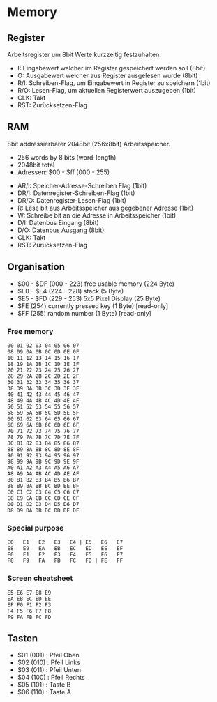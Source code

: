 # Memory

## Register

Arbeitsregister um 8bit Werte kurzzeitig festzuhalten.

* I: Eingabewert welcher im Register gespeichert werden soll (8bit)
* O: Ausgabewert welcher aus Register ausgelesen wurde (8bit)
* R/I: Schreiben-Flag, um Eingabewert in Register zu speichern (1bit)
* R/O: Lesen-Flag, um aktuellen Registerwert auszugeben (1bit)
* CLK: Takt
* RST: Zurücksetzen-Flag

## RAM

8bit addressierbarer 2048bit (256x8bit) Arbeitsspeicher.

- 256 words by 8 bits (word-length)
- 2048bit total
- Adressen: $00 - $ff (000 - 255)

* AR/I: Speicher-Adresse-Schreiben Flag (1bit)
* DR/I: Datenregister-Schreiben-Flag (1bit)
* DR/O: Datenregister-Lesen-Flag (1bit)
* R: Lese bit aus Arbeitsspeicher aus gegebener Adresse (1bit)
* W: Schreibe bit an die Adresse in Arbeitsspeicher (1bit)
* D/I: Datenbus Eingang (8bit)
* D/O: Datenbus Ausgang (8bit)
* CLK: Takt
* RST: Zurücksetzen-Flag

## Organisation

- $00 - $DF (000 - 223) free usable memory (224 Byte)
- $E0 - $E4 (224 - 228) stack (5 Byte)
- $E5 - $FD (229 - 253) 5x5 Pixel Display (25 Byte)
- $FE (254) currently pressed key (1 Byte) [read-only]
- $FF (255) random number (1 Byte) [read-only]

### Free memory

```
00 01 02 03 04 05 06 07
08 09 0A 0B 0C 0D 0E 0F
10 11 12 13 14 15 16 17
18 19 1A 1B 1C 1D 1E 1F
20 21 22 23 24 25 26 27
28 29 2A 2B 2C 2D 2E 2F
30 31 32 33 34 35 36 37
38 39 3A 3B 3C 3D 3E 3F
40 41 42 43 44 45 46 47
48 49 4A 4B 4C 4D 4E 4F
50 51 52 53 54 55 56 57
58 59 5A 5B 5C 5D 5E 5F
60 61 62 63 64 65 66 67
68 69 6A 6B 6C 6D 6E 6F
70 71 72 73 74 75 76 77
78 79 7A 7B 7C 7D 7E 7F
80 81 82 83 84 85 86 87
88 89 8A 8B 8C 8D 8E 8F
90 91 92 93 94 95 96 97
98 99 9A 9B 9C 9D 9E 9F
A0 A1 A2 A3 A4 A5 A6 A7
A8 A9 AA AB AC AD AE AF
B0 B1 B2 B3 B4 B5 B6 B7
B8 B9 BA BB BC BD BE BF
C0 C1 C2 C3 C4 C5 C6 C7
C8 C9 CA CB CC CD CE CF
D0 D1 D2 D3 D4 D5 D6 D7
D8 D9 DA DB DC DD DE DF
```

### Special purpose

```
E0   E1   E2   E3   E4 | E5   E6   E7
E8   E9   EA   EB   EC   ED   EE   EF
F0   F1   F2   F3   F4   F5   F6   F7
F8   F9   FA   FB   FC   FD | FE   FF
```

### Screen cheatsheet

```
E5 E6 E7 E8 E9
EA EB EC ED EE
EF F0 F1 F2 F3
F4 F5 F6 F7 F8
F9 FA FB FC FD
```

## Tasten

- $01 (001) : Pfeil Oben
- $02 (010) : Pfeil Links
- $03 (011) : Pfeil Unten
- $04 (100) : Pfeil Rechts
- $05 (101) : Taste B
- $06 (110) : Taste A
